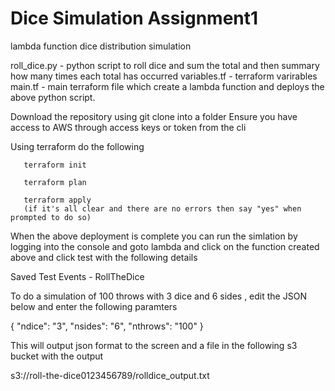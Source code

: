# Dice Simulation Assignment1
lambda function dice distribution simulation

roll_dice.py - python script to roll dice and sum the total and then summary how many times each total has occurred
variables.tf - terraform varirables
main.tf - main terraform file which create a lambda function and deploys the above python script.

Download the repository using git clone into a folder
Ensure you have access to AWS through access keys or token from the cli

Using terraform do the following

       terraform init
       
       terraform plan
       
       terraform apply
       (if it's all clear and there are no errors then say "yes" when prompted to do so)
       
When the above deployment is complete you can run the simlation by logging into the console and goto lambda and click on the function created above and click test with the following details

Saved Test Events - RollTheDice

To do a simulation of 100 throws with 3 dice and 6 sides , edit the JSON below and enter the following paramters

{
  "ndice": "3",
  "nsides": "6",
  "nthrows": "100"
 }

This will output json format to the screen and a file in the following s3 bucket with the output

s3://roll-the-dice0123456789/rolldice_output.txt



       
